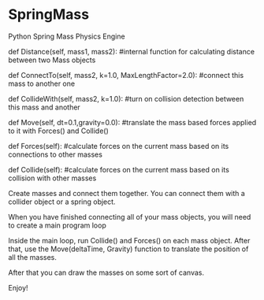 # SpringMass
Python Spring Mass Physics Engine


def Distance(self, mass1, mass2): #internal function for calculating distance between two Mass objects

def ConnectTo(self, mass2, k=1.0, MaxLengthFactor=2.0): #connect this mass to another one

def CollideWith(self, mass2, k=1.0): #turn on collision detection between this mass and another

def Move(self, dt=0.1,gravity=0.0): #translate the mass based forces applied to it with Forces() and Collide()

def Forces(self): #calculate forces on the current mass based on its connections to other masses

def Collide(self): #calculate forces on the current mass based on its collision with other masses



Create masses and connect them together. You can connect them with a collider object or a spring object.

When you have finished connecting all of your mass objects, you will need to create a main program loop

Inside the main loop, run Collide() and Forces() on each mass object. After that, use the Move(deltaTime, Gravity) function to translate the position of all the masses.

After that you can draw the masses on some sort of canvas.

Enjoy!
